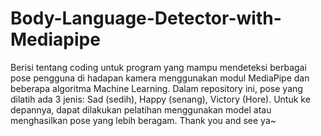 # Body-Language-Detector-with-Mediapipe

Berisi tentang coding untuk program yang mampu mendeteksi berbagai pose pengguna di hadapan kamera menggunakan modul MediaPipe dan beberapa algoritma Machine Learning.
Dalam repository ini, pose yang dilatih ada 3 jenis: Sad (sedih), Happy (senang), Victory (Hore).
Untuk ke depannya, dapat dilakukan pelatihan menggunakan model atau menghasilkan pose yang lebih beragam.
Thank you and see ya~
